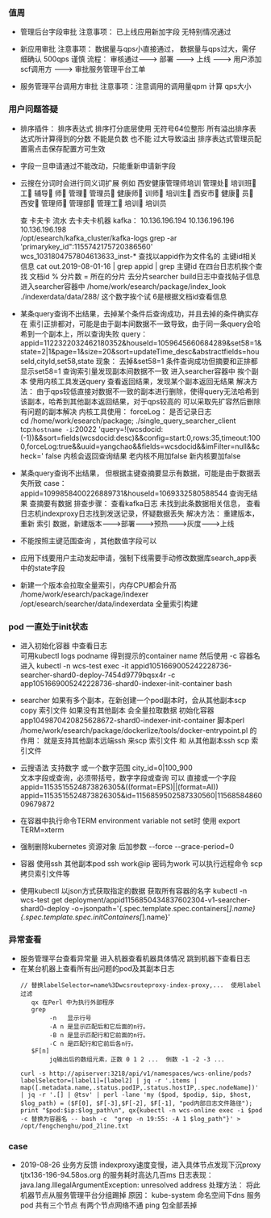 ### 值周
- 管理后台字段审批
	注意事项： 已上线应用新加字段 无特别情况通过
	
- 新应用审批
	注意事项： 数据量与qps小直接通过， 数据量与qps过大，需仔细确认   500qps 谨慎
	流程： 审核通过---> 部署 ---> 上线 ---> 用户添加scf调用方 ---> 审批服务管理平台工单
- 服务管理平台调用方审批
	注意事项：注意调用的调用量qpm 计算 qps大小
### 用户问题答疑
- 排序插件： 
	排序表达式 排序打分底层使用 无符号64位整形 所有溢出排序表达式所计算得到的分数
	不能是负数 也不能 过大导致溢出
	排序表达式管理员配置需点击保存配置方可生效
- 字段一旦申请通过不能改动，只能重新申请新字段
- 云搜在分词时会进行同义词扩展 例如
	西安健康管理师培训
		管理处	培训班	工		辅导		师	管理	管理员
		健康师	训师		培训生	西安市	健康	员	西安
		管理师	管理部	管理工	培训		培训员

	查 卡夫卡 流水 去卡夫卡机器	kafka：  10.136.196.194  10.136.196.196   10.136.196.198  
	/opt/esearch/kafka_cluster/kafka-logs
	grep -ar 'primarykey_id":1155742175720386560' wcs_1031804757804613633_inst-*  查找以appid作为文件名的 主键id相关信息
	cat out.2019-08-01-16 | grep appid | grep 主键id    在四台日志机挨个查找
	文档id % 分片数 = 所在的分片  去分片searcher build日志中查找帖子信息
	进入searcher容器中 	/home/work/esearch/package/index_look ./indexerdata/data/288/	这个数字挨个试 6是根据文档id查看信息
	
- 某条query查询不出结果，去掉某个条件后查询成功，并且去掉的条件确实存在 索引正排都对，可能是由于副本间数据不一致导致，由于同一条query会哈希到一个副本上，所以查询失败
	query： appid=1122322032462180352&houseId=1059645660684289&set58=1&state=2|1&page=1&size=20&sort=updateTime_desc&abstractfields=houseId,cityId,set58,state
	现象：	去掉&set58=1 条件查询成功但摘要和正排都显示set58=1   查询索引量发现副本间数据不一致 
			进入searcher容器中 挨个副本 使用内核工具发送query 查看返回结果，发现某个副本返回无结果
	解决方法： 由于qps较低直接对数据不一致的副本进行删除，使得query无法哈希到该副本，哈希到其他副本返回结果，对于qps较高的 可以采取先扩容然后删除有问题的副本解决
	内核工具使用： 							forceLog： 是否记录日志		
		cd /home/work/esearch/package;
		./single_query_searcher_client tcp:`hostname -i`:20022 'query=!(wcsdocid:(-1))&&sort=fields(wcsdocid:desc)&&config=start:0,rows:35,timeout:1000,forceLog:true&&uuid=yangchao&&fields=wcsdocid&&imFilter=null&&check=' false
		内核会返回查询结果
		老内核不用加false  新内核要加false 
		
- 某条query查询不出结果， 但根据主键查摘要显示有数据，可能是由于数据丢失所致
	case： appid=1099858400226889731&houseId=1069332580588544   查询无结果  查摘要有数据
	排查步骤： 查看kafka日志 未找到此条数据相关信息， 查看日志机indexproxy日志找到发送记录，怀疑数据丢失
	解决方法： 重建版本，重新 索引 数据，新建版本--->部署--->预热--->灰度--->上线
	
- 不能按照主键范围查询 ，其他数值字段可以
- 应用下线要用户主动发起申请，强制下线需要手动修改数据库search_app表中的state字段
- 新建一个版本会拉取全量索引，内存CPU都会升高   
	/home/work/esearch/package/indexer  /opt/esearch/searcher/data/indexerdata		全量索引构建

	
### pod 一直处于init状态
	
- 进入初始化容器 中查看日志   
	可用kubectl logs podname  得到提示的container name  然后使用 -c 容器名 进入
	kubectl -n wcs-test exec -it appid1051669005242228736-searcher-shard0-deploy-7454d9779bqsx4r -c app1051669005242228736-shard0-indexer-init-container bash
- searcher  如果有多个副本，在新创建一个pod副本时，会从其他副本scp  copy 索引文件  如果没有其他副本 会全量拉取数据
	初始化容器app1049870420825628672-shard0-indexer-init-container
	脚本perl /home/work/esearch/package/dockerlize/tools/docker-entrypoint.pl 的作用：
	就是支持其他副本远端ssh 来scp 索引文件  和  从其他副本ssh scp 索引文件
	
- 云搜语法
	支持数字 或一个数字范围
		city_id=0|100_900    
	文本字段或查询，必须带括号，数字字段或查询 可以 直接或一个字段
		appid=1153515524873826305&((format=EPS)||(format=AI))
		appid=1153515524873826305&id=1156859502587330560|1156858486009679872

		
		
		
		
- 在容器中执行命令TERM environment variable not set时   使用 export TERM=xterm
- 强制删除kubernetes 资源对象 后加参数 --force --grace-period=0


- 容器 使用ssh 其他副本pod ssh work@ip 密码为work      可以执行远程命令  scp拷贝索引文件等

- 使用kubectl 以json方式获取指定的数据
	获取所有容器的名字
	kubectl -n wcs-test get deployment/appid1156850434837602304-v1-searcher-shard0-deploy -o=jsonpath='{.spec.template.spec.containers[*].name}{.spec.template.spec.initContainers[*].name}'
	
	
### 异常查看
- 服务管理平台查看异常量 进入机器查看机器具体情况 跳到机器下查看日志 
- 在某台机器上查看所有出问题的pod及其副本日志
    ```
    // 替换labelSelector=name%3Dwcsrouteproxy-index-proxy,...  使用label过滤 
       qx 在Perl 中为执行外部程序
       grep 
            -n   显示行号
            -A n 是显示匹配后和它后面的n行。 
            -B n 是显示匹配行和它前面的n行。 
            -C n 是匹配行和它前后各n行。
       $F[n]  
            jq输出后的数组元素，正数 0 1 2 ...  倒数 -1 -2 -3 ...

    curl -s http://apiserver:3218/api/v1/namespaces/wcs-online/pods?labelSelector=[label1]=[label2] | jq -r '.items | map([.metadata.name,.status.podIP,.status.hostIP,.spec.nodeName])' | jq -r '.[] | @tsv' | perl -lane 'my ($pod, $podip, $ip, $host, $log_path) = ($F[0], $F[-3],$F[-2], $F[-1], "pod内部日志文件路径"); print "$pod:$ip:$log_path\n", qx{kubectl -n wcs-online exec -i $pod -c 替换为容器名 -- bash -c  "grep -n 19:55: -A 1 $log_path"}' > /opt/fengchenghu/pod_2line.txt
    
    ```

### case
- 2019-08-26 业务方反馈 indexproxy速度变慢，进入具体节点发现下沉proxy tjtx136-196-94.58os.org 的服务耗时高达几百ms
    日志表现： java.lang.IllegalArgumentException: unresolved address
    处理方法： 将此机器节点从服务管理平台分组踢掉
    原因：     kube-system 命名空间下dns 服务pod 共有三个节点 有两个节点网络不通 ping 包全部丢掉
    
